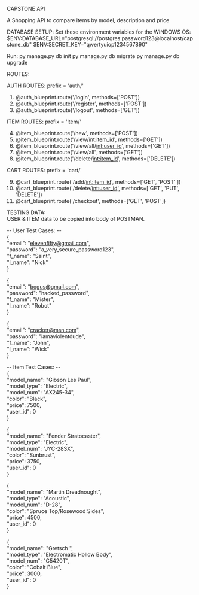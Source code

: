 CAPSTONE API

A Shopping API to compare items by model, description and price

DATABASE SETUP: 
Set these environment variables for the WINDOWS OS:
$ENV:DATABASE_URL="postgresql://postgres:password123@localhost/capstone_db"
$ENV:SECRET_KEY="qwertyuiop1234567890"

Run:
py manage.py db init
py manage.py db migrate
py manage.py db upgrade

ROUTES:

AUTH ROUTES:  prefix = 'auth/'

1. @auth_blueprint.route('/login', methods=['POST']) 
2. @auth_blueprint.route('/register', methods=['POST'])
3. @auth_blueprint.route('/logout', methods=['GET'])

ITEM ROUTES:  prefix = 'item/'

4. @item_blueprint.route('/new', methods=['POST'])
5. @item_blueprint.route('/view/<int:item_id>', methods=['GET']) 
6. @item_blueprint.route('/view/all/<int:user_id>', methods=['GET'])
7. @item_blueprint.route('/view/all', methods=['GET'])
8. @item_blueprint.route('/delete/<int:item_id>', methods=['DELETE'])  

CART ROUTES:  prefix = 'cart/'

9.  @cart_blueprint.route('/add/<int:item_id>', methods=['GET', 'POST' ])
10. @cart_blueprint.route('/delete/<int:user_id>', methods=['GET', 'PUT', 'DELETE']) 
11. @cart_blueprint.route('/checkout', methods=['GET', 'POST']) 


TESTING DATA:   
USER & ITEM data to be copied into body of POSTMAN.


-- User Test Cases: --  
{  
     "email": "elevenfifty@gmail.com",  
     "password": "a_very_secure_password123",  
     "f_name": "Saint",  
     "l_name": "Nick"  
}  

{  
     "email": "bogus@gmail.com",  
     "password": "hacked_password",  
     "f_name": "Mister",  
     "l_name": "Robot"  
}   

{  
     "email": "cracker@msn.com",  
     "password": "iamaviolentdude",  
     "f_name": "John",  
     "l_name": "Wick"  
}  

-- Item Test Cases: --  
{  
     "model_name": "Gibson Les Paul",  
     "model_type": "Electric",  
     "model_num": "AX245-34",  
     "color": "Black",  
     "price": 7500,  
     "user_id": 0  
}  

{  
     "model_name": "Fender Stratocaster",  
     "model_type": "Electric",  
     "model_num": "JYC-28SX",  
     "color": "Sunbrust",  
     "price": 3750,  
     "user_id": 0  
}  

{  
     "model_name": "Martin Dreadnought",  
     "model_type": "Acoustic",  
     "model_num": "D-28",  
     "color": "Spruce Top/Rosewood Sides",  
     "price": 4500,  
     "user_id": 0  
}  

{  
     "model_name": "Gretsch ",  
     "model_type": "Electromatic Hollow Body",  
     "model_num": "G5420T",  
     "color": "Cobalt Blue",  
     "price": 3000,  
     "user_id": 0  
}  



